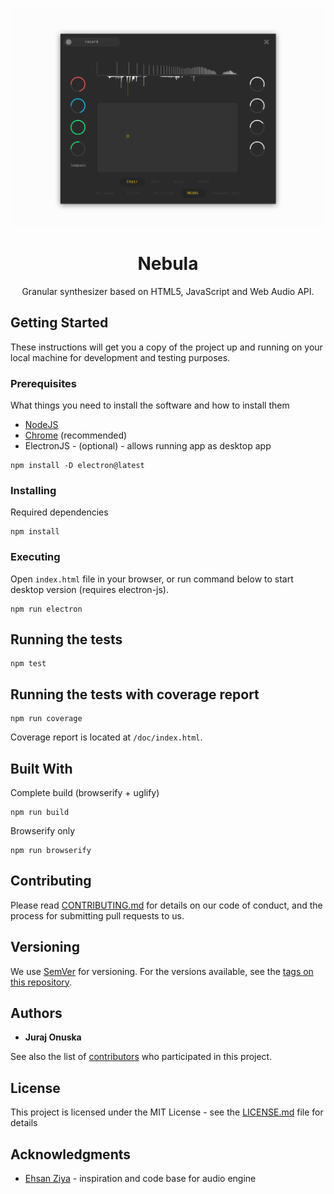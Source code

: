 ![screen](./assets/screen.png)

<h1 align="center">Nebula</h1>

<p align="center">Granular synthesizer based on HTML5, JavaScript and Web Audio API.</p>

## Getting Started

These instructions will get you a copy of the project up and running on your local machine for development and testing purposes.

### Prerequisites

What things you need to install the software and how to install them

-   [NodeJS](https://nodejs.org/en/download/)
-   [Chrome](https://www.google.com/chrome/) (recommended)
-   ElectronJS - (optional) - allows running app as desktop app

```
npm install -D electron@latest
```

### Installing

Required dependencies

```
npm install
```

### Executing

Open `index.html` file in your browser, or run command below to start desktop version (requires electron-js).

```
npm run electron
```

## Running the tests

```
npm test
```

## Running the tests with coverage report

```
npm run coverage
```

Coverage report is located at `/doc/index.html`.

## Built With

Complete build (browserify + uglify)

```
npm run build
```

Browserify only

```
npm run browserify
```

## Contributing

Please read [CONTRIBUTING.md](CONTRIBUTING.md) for details on our code of conduct, and the process for submitting pull requests to us.

## Versioning

We use [SemVer](http://semver.org/) for versioning. For the versions available, see the [tags on this repository](https://github.com/nthe/elements/tags).

## Authors

-   **Juraj Onuska**

See also the list of [contributors](https://github.com/nthe/elements/contributors) who participated in this project.

## License

This project is licensed under the MIT License - see the [LICENSE.md](LICENSE.md) file for details

## Acknowledgments

-   [Ehsan Ziya](https://github.com/zya/granular) - inspiration and code base for audio engine
